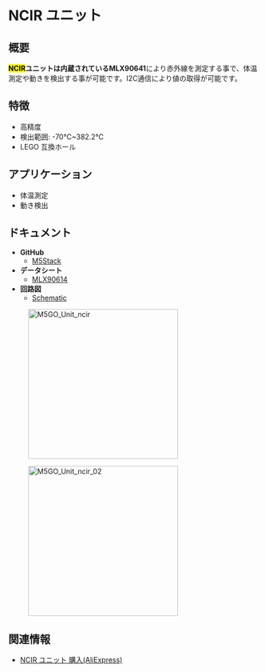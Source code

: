 # NCIR ユニット

## 概要

**<mark>NCIR</mark>**ユニットは内蔵されている**MLX90641**により赤外線を測定する事で、体温測定や動きを検出する事が可能です。I2C通信により値の取得が可能です。

## 特徴

- 高精度
- 検出範囲: -70℃~382.2℃
- LEGO 互換ホール

## アプリケーション

- 体温測定
- 動き検出

## ドキュメント

- **GitHub**
  - [M5Stack](https://github.com/m5stack/M5Stack)
- **データシート**
  - [MLX90614](https://pdf1.alldatasheet.com/datasheet-pdf/view/218977/ETC2/MLX90614.html)
- **回路図**
  - [Schematic](https://github.com/m5stack/M5Stack)

<figure>
    <img src="assets/img/product_pics/units/M5GO_Unit_ncir.png" alt="M5GO_Unit_ncir" height="300px" width="300px">
</figure>
<figure>
    <img src="assets/img/product_pics/units/M5GO_Unit_ncir_02.jpg" alt="M5GO_Unit_ncir_02" height="300px" width="300px">
</figure>

## 関連情報

- [NCIR ユニット 購入(AliExpress)](https://www.aliexpress.com/store/product/M5Stack-NCIR-MLX90614-70C-382-2C-I2C/3226069_32947772098.html)
